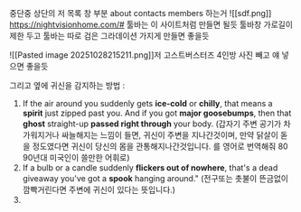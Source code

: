 중단중 상단의 저 목록 창 부분  about contacts members 하는거
![[sdf.png]]
https://nightvisionhome.com/# 
툴바는 이 사이트처럼 만들면 될듯 
툴바창 가로길이 제한 두고 툴바는 따로 검은 그라데이션 가지게 만들면 좋을듯

![[Pasted image 20251028215211.png]]저 고스트버스터즈 4인방 사진 빼고 얘 넣으면 좋을듯

그리고 옆에 귀신을 감지하는 방법 :
1.  If the air around you suddenly gets **ice-cold** or **chilly**, that means a **spirit** just zipped past you. And if you got **major goosebumps**, then that **ghost** straight-up **passed right through** your body. (갑자기 주변 공기가 차가워지거나 싸늘해지는 느낌이 들면, 귀신이 주변을 지나간것이며, 만약 닭살이 돋을 정도였다면 귀신이 당신의 몸을 관통해지나간것입니다. 를 영어로 번역해줘 80 90년대 미국인이 쓸만한 어휘로)
2. If a bulb or a candle suddenly **flickers out of nowhere**, that's a dead giveaway you've got a **spook** hanging around." (전구또는 촛불이 뜬금없이 깜빡거린다면 주변에 귀신이 있다는 뜻입니다.)
3. 